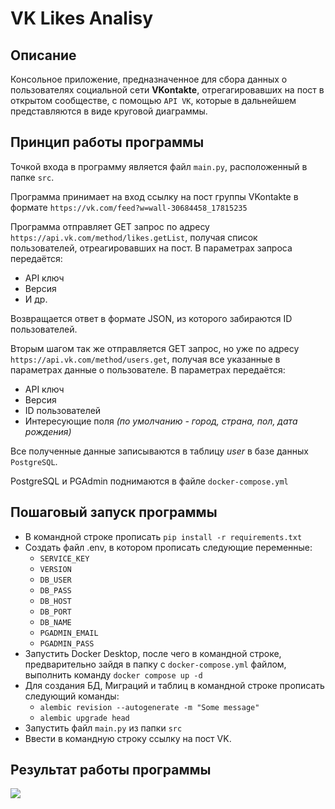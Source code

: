 # VK Likes Analisy

## Описание
Консольное приложение, предназначенное для сбора данных о пользователях социальной сети **VKontakte**, отрегагировавших на пост в открытом сообществе, с помощью `API VK`, которые в дальнейшем представляются в виде круговой диаграммы.

## Принцип работы программы
Точкой входа в программу является файл `main.py`, расположенный в папке `src`. 

Программа принимает на вход ссылку на пост группы VKontakte в формате `https://vk.com/feed?w=wall-30684458_17815235`

Программа отправляет GET запрос по адресу `https://api.vk.com/method/likes.getList`, получая список пользователей, отреагировавших на пост.
В параметрах запроса передаётся:
  * API ключ
  * Версия
  * И др.

Возвращается ответ в формате JSON, из которого забираются ID пользователей.

Вторым шагом так же отправляется GET запрос, но уже по адресу `https://api.vk.com/method/users.get`, получая все указанные в параметрах данные о пользователе.
В параметрах передаётся:
  * API ключ
  * Версия
  * ID пользователей
  * Интересующие поля *(по умолчанию - город, страна, пол, дата рождения)*

Все полученные данные записываются в таблицу *user* в базе данных `PostgreSQL`.

PostgreSQL и PGAdmin поднимаются в файле `docker-compose.yml`

## Пошаговый запуск программы
  * В командной строке прописать `pip install -r requirements.txt`
  * Создать файл .env, в котором прописать следующие переменные:
    * `SERVICE_KEY`
    * `VERSION`
    * `DB_USER`
    * `DB_PASS`
    * `DB_HOST`
    * `DB_PORT`
    * `DB_NAME`
    * `PGADMIN_EMAIL`
    * `PGADMIN_PASS`
  * Запустить Docker Desktop, после чего в командной строке, предварительно зайдя в папку с `docker-compose.yml` файлом, выполнить команду `docker compose up -d`
  * Для создания БД, Миграций и таблиц в командной строке прописать следующий команды:
    * `alembic revision --autogenerate -m "Some message"`
    * `alembic upgrade head`
  * Запустить файл `main.py` из папки `src`
  * Ввести в командную строку ссылку на пост VK.

## Результат работы программы
<img src='https://sun9-60.userapi.com/impg/xxFJXwHp1LjAf_uawcK6vQ463rInrZHfTnQC0w/JnU7cqu7twI.jpg?size=1654x1644&quality=96&sign=c7f2d7f314d7476d8148eac1cb27c0a2&type=album'>
